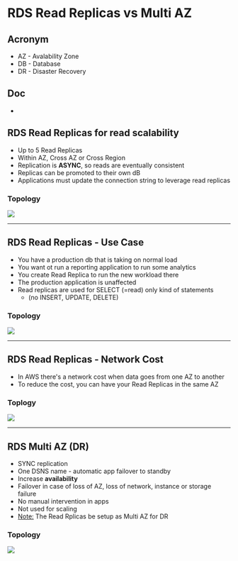 # RDS Read Replicas vs Multi AZ

## Acronym
* AZ - Avalability Zone
* DB - Database
* DR - Disaster Recovery

## Doc
*

## RDS Read Replicas for read scalability
* Up to 5 Read Replicas
* Within AZ, Cross AZ or Cross Region
* Replication is **ASYNC**, so reads are eventually consistent
* Replicas can be promoted to their own dB
* Applications must update the connection string to leverage read replicas

### Topology
[<img src="https://i.imgur.com/RMkjdcr.png">](https://i.imgur.com/RMkjdcr.png)

---

## RDS Read Replicas - Use Case
* You have a production db that is taking on normal load
* You want ot run a reporting application to run some analytics
* You create Read Replica to run the new workload there
* The production application is unaffected
* Read replicas are used for SELECT (=read) only kind of statements
    * (no INSERT, UPDATE, DELETE)

### Topology
[<img src="https://i.imgur.com/aHvBbIY.png">](https://i.imgur.com/aHvBbIY.png)

---

## RDS Read Replicas - Network Cost
* In AWS there's a network cost when data goes from one AZ to another
* To reduce the cost, you can have your Read Replicas in the same AZ

### Toplogy
[<img src="https://i.imgur.com/0MFgfTA.png">](https://i.imgur.com/0MFgfTA.png)

---

## RDS Multi AZ (DR)
* SYNC replication
* One DSNS name - automatic app failover to standby
* Increase **availability**
* Failover in case of loss of AZ, loss of network, instance or storage failure
* No manual intervention in apps
* Not used for scaling
* <ins>Note:</ins> The Read Rplicas be setup as Multi AZ for DR

### Topology
[<img src="https://i.imgur.com/CP9mjbU.png">](https://i.imgur.com/CP9mjbU.png)
